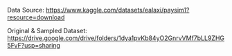 Data Source: https://www.kaggle.com/datasets/ealaxi/paysim1?resource=download

Original & Sampled Dataset: https://drive.google.com/drive/folders/1dya1pvKb84yO2GnrvVMf7bLL9ZHG5FvF?usp=sharing
